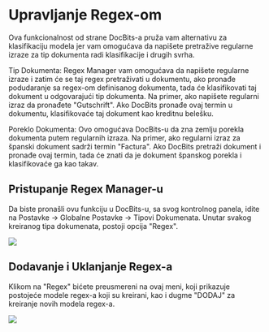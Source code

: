 # Upravljanje Regex-om

Ova funkcionalnost od strane DocBits-a pruža vam alternativu za klasifikaciju modela jer vam omogućava da napišete pretražive regularne izraze za tip dokumenta radi klasifikacije i drugih svrha.

Tip Dokumenta: Regex Manager vam omogućava da napišete regularne izraze i zatim će se taj regex pretraživati u dokumentu, ako pronađe podudaranje sa regex-om definisanog dokumenta, tada će klasifikovati taj dokument u odgovarajući tip dokumenta. Na primer, ako napišete regularni izraz da pronađete "Gutschrift". Ako DocBits pronađe ovaj termin u dokumentu, klasifikovaće taj dokument kao kreditnu belešku.

Poreklo Dokumenta: Ovo omogućava DocBits-u da zna zemlju porekla dokumenta putem regularnih izraza. Na primer, ako regularni izraz za španski dokument sadrži termin "Factura". Ako DocBits pretraži dokument i pronađe ovaj termin, tada će znati da je dokument španskog porekla i klasifikovaće ga kao takav.

## **Pristupanje Regex Manager-u**

Da biste pronašli ovu funkciju u DocBits-u, sa svog kontrolnog panela, idite na Postavke → Globalne Postavke → Tipovi Dokumenata. Unutar svakog kreiranog tipa dokumenata, postoji opcija "Regex".

![](https://lh7-us.googleusercontent.com/cbU6PI74trS4HjnxDNbx\_pTFXqrliFs47ZpaFsYsLk3NynblzBIdj9pFf7D-z4pegSCi0dodyAlY9FWSFlnpb95gA4DX8B\_UtPW0gLo2LIzEQ5pJVbacz9P5RNHIO3B35mnnONyQnBauTBn2GYazNnI)

## **Dodavanje i Uklanjanje Regex-a**

Klikom na "Regex" bićete preusmereni na ovaj meni, koji prikazuje postojeće modele regex-a koji su kreirani, kao i dugme "DODAJ" za kreiranje novih modela regex-a.

![](https://lh7-us.googleusercontent.com/piOi41j6Lcdqi5s98KGzccKwTcoKIbjwiQT-Q2tLFL7K3YnE0pxp5cp\_OM1qB9LgiwjvvBDpGs9dam4Do1dHXMtkGu1\_5HrqiSCokexAiBYIYW6k5uA6TS-PE9WroKOvQBnciQzhHGUywcGbpirvIUw)
